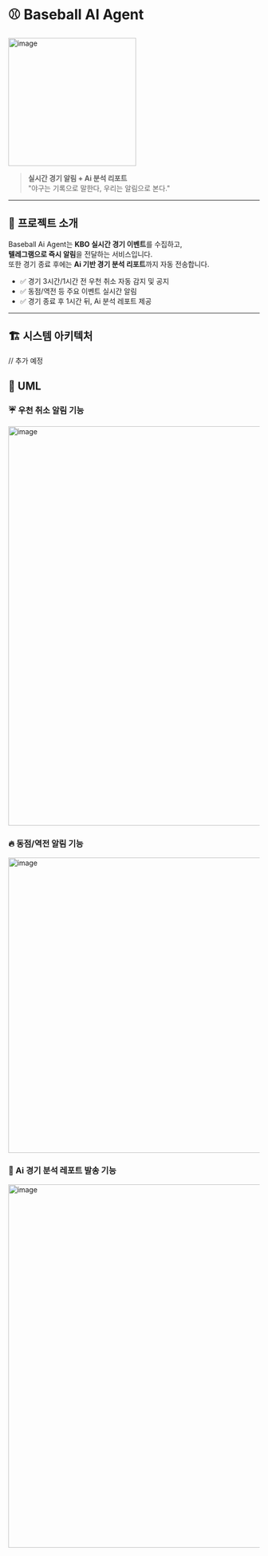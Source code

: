 # ⚾️ Baseball AI Agent  
<img width="256" height="256" alt="image" src="https://github.com/user-attachments/assets/9d4918fa-d793-4c3b-a8aa-0e4beed8b0b8" />

> **실시간 경기 알림 + Ai 분석 리포트**  
> "야구는 기록으로 말한다, 우리는 알림으로 본다."

---

## 🚀 프로젝트 소개
Baseball Ai Agent는 **KBO 실시간 경기 이벤트**를 수집하고,  
**텔레그램으로 즉시 알림**을 전달하는 서비스입니다.  
또한 경기 종료 후에는 **Ai 기반 경기 분석 리포트**까지 자동 전송합니다.

- ✅ 경기 3시간/1시간 전 우천 취소 자동 감지 및 공지  
- ✅ 동점/역전 등 주요 이벤트 실시간 알림  
- ✅ 경기 종료 후 1시간 뒤, Ai 분석 레포트 제공  

---

## 🏗 시스템 아키텍처

// 추가 예정

## 🧩 UML

### ☔️ 우천 취소 알림 기능

<img width="1316" height="799" alt="image" src="https://github.com/user-attachments/assets/fa747c15-36b1-49e3-9655-ec7a1eb78a83" />

### 🔥 동점/역전 알림 기능

<img width="1249" height="591" alt="image" src="https://github.com/user-attachments/assets/f4802bb8-ced4-48f4-85bb-1c21d14622ee" />


### 🤖 Ai 경기 분석 레포트 발송 기능

<img width="987" height="727" alt="image" src="https://github.com/user-attachments/assets/b2461a1f-a69f-403d-9bbc-56951ff8708d" />
